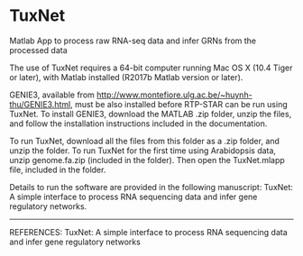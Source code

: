 # TuxNet
Matlab App to process raw RNA-seq data and infer GRNs from the processed data

The use of TuxNet requires a 64-bit computer running Mac OS X (10.4 Tiger or later), with Matlab installed (R2017b Matlab version or later).

GENIE3, available from http://www.montefiore.ulg.ac.be/~huynh-thu/GENIE3.html, must be also installed before RTP-STAR can be run using TuxNet. To install GENIE3, download the MATLAB .zip folder, unzip the files, and follow the installation instructions included in the documentation. 

To run TuxNet, download all the files from this folder as a .zip folder, and unzip the folder. To run TuxNet for the first time using Arabidopsis data, unzip genome.fa.zip (included in the folder). Then open the TuxNet.mlapp file, included in the folder.   

Details to run the software are provided in the following manuscript:
TuxNet: A simple interface to process RNA sequencing data and infer gene regulatory networks.

----------------------------------------------------------------------------------------------------------------------------
REFERENCES:
TuxNet: A simple interface to process RNA sequencing data and infer gene regulatory networks
